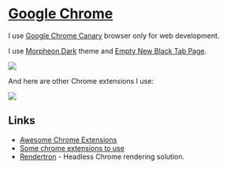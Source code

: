 # [Google Chrome](https://www.google.com/chrome/)

I use [Google Chrome Canary](https://www.google.com/chrome/canary/) browser only for web development.

I use [Morpheon Dark](https://chrome.google.com/webstore/detail/morpheon-dark/mafbdhjdkjnoafhfelkjpchpaepjknad) theme and [Empty New Black Tab Page](https://chrome.google.com/webstore/detail/empty-new-tab-page-black/fllomkdgoahjlgcblpldnpjcilipjelp?hl=en).

![](https://i.imgur.com/UmAYqgd.png)

And here are other Chrome extensions I use:

![](https://i.imgur.com/I9vQJEb.png)

## Links

- [Awesome Chrome Extensions](https://github.com/learn-anything/chrome-extensions#readme)
- [Some chrome extensions to use](https://news.ycombinator.com/item?id=15696056)
- [Rendertron](https://github.com/GoogleChrome/rendertron) - Headless Chrome rendering solution.
